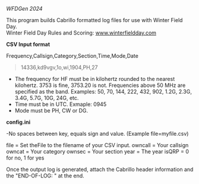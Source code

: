 _WFDGen 2024_

This program builds Cabrillo formatted log files for use with Winter Field Day.  
Winter Field Day Rules and Scoring: www.winterfieldday.com

__CSV Input format__

Frequency,Callsign,Category,Section,Time,Mode,Date
>14336,kd9vgv,1o,wi,1904,PH,27

- The frequency for HF must be in kilohertz rounded to the nearest kilohertz. 3753 is fine, 3753.20 is not. Frequencies above 50 MHz are specified as the band. Examples: 50, 70, 144, 222, 432, 902, 1.2G, 2.3G, 3.4G, 5.7G, 10G, 24G, etc.
- Time must be in UTC. Exmaple: 0945
- Mode must be PH, CW or DG.

__config.ini__

-No spaces between key, equals sign and value.  (Example file=myfile.csv)

file = Set theFile to the filename of your CSV input.
owncall = Your callsign
owncat = Your category
ownsec = Your section
year = The year
isQRP = 0 for no, 1 for yes

Once the output log is generated, attach the Cabrillo header information and the "END-OF-LOG: " at the end.

